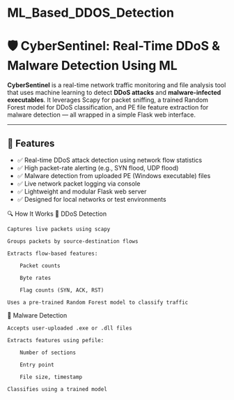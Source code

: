 # ML_Based_DDOS_Detection
# 🛡️ CyberSentinel: Real-Time DDoS & Malware Detection Using ML

**CyberSentinel** is a real-time network traffic monitoring and file analysis tool that uses machine learning to detect **DDoS attacks** and **malware-infected executables**. It leverages Scapy for packet sniffing, a trained Random Forest model for DDoS classification, and PE file feature extraction for malware detection — all wrapped in a simple Flask web interface.

--- 

## 🚀 Features

- ✅ Real-time DDoS attack detection using network flow statistics
- ✅ High packet-rate alerting (e.g., SYN flood, UDP flood)
- ✅ Malware detection from uploaded PE (Windows executable) files
- ✅ Live network packet logging via console
- ✅ Lightweight and modular Flask web server
- ✅ Designed for local networks or test environments

🔍 How It Works
🧠 DDoS Detection

    Captures live packets using scapy

    Groups packets by source-destination flows

    Extracts flow-based features:

        Packet counts

        Byte rates

        Flag counts (SYN, ACK, RST)

    Uses a pre-trained Random Forest model to classify traffic

🐛 Malware Detection

    Accepts user-uploaded .exe or .dll files

    Extracts features using pefile:

        Number of sections

        Entry point

        File size, timestamp

    Classifies using a trained model


